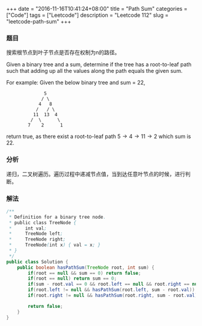 +++
date = "2016-11-16T10:41:24+08:00"
title = "Path Sum"
categories = ["Code"]
tags = ["Leetcode"]
description = "Leetcode 112"
slug = "leetcode-path-sum"
+++

### 题目

搜索根节点到叶子节点是否存在权制为n的路径。

Given a binary tree and a sum, determine if the tree has a root-to-leaf path such that adding up all the values along the path equals the given sum.

For example:
Given the below binary tree and sum = 22,

```console
              5
             / \
            4   8
           /   / \
          11  13  4
         /  \      \
        7    2      1
```

return true, as there exist a root-to-leaf path $5 \to 4 \to 11 \to 2$ which sum is 22.

### 分析

递归，二叉树遍历。遍历过程中递减节点值，当到达任意叶节点的时候，进行判断。

### 解法

```java
/**
 * Definition for a binary tree node.
 * public class TreeNode {
 *     int val;
 *     TreeNode left;
 *     TreeNode right;
 *     TreeNode(int x) { val = x; }
 * }
 */
public class Solution {
    public boolean hasPathSum(TreeNode root, int sum) {
        if(root == null && sum == 0) return false;
        if(root == null) return sum == 0;
        if(sum - root.val == 0 && root.left == null && root.right == null) return true;
        if(root.left != null && hasPathSum(root.left, sum - root.val)) return true;
        if(root.right != null && hasPathSum(root.right, sum - root.val)) return true;

        return false;
    }
}
```
